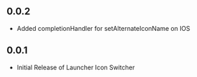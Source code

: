 ## 0.0.2
* Added completionHandler for setAlternateIconName on IOS

## 0.0.1
* Initial Release of Launcher Icon Switcher
